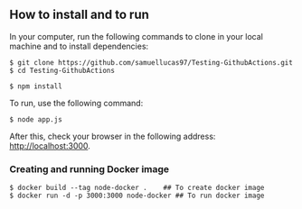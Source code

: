 
## How to install and to run

In your computer, run the following commands to clone in your local machine and to install dependencies:

```
$ git clone https://github.com/samuellucas97/Testing-GithubActions.git  
$ cd Testing-GithubActions

$ npm install
```

To run, use the following command:

```
$ node app.js
```

After this, check your browser in the following address: [http://localhost:3000](http://localhost:3000). 

### Creating and running Docker image

```
$ docker build --tag node-docker .    ## To create docker image
$ docker run -d -p 3000:3000 node-docker ## To run docker image
```